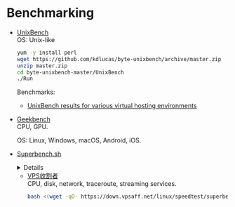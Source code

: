 # Benchmarking
- [UnixBench](https://github.com/kdlucas/byte-unixbench)  
  OS: Unix-like

  ```sh
  yum -y install perl
  wget https://github.com/kdlucas/byte-unixbench/archive/master.zip
  unzip master.zip
  cd byte-unixbench-master/UnixBench
  ./Run
  ```

  Benchmarks:
  - [UnixBench results for various virtual hosting environments](https://gist.github.com/jongwook/8474576)
- [Geekbench](https://www.geekbench.com/)  
  CPU, GPU.

  OS: Linux, Windows, macOS, Android, iOS.
- [Superbench.sh](https://github.com/oooldking/script)  
  <details>
  Auto test download & I/O speed & network to China script.

  ```sh
  wget -qO- --no-check-certificate https://raw.githubusercontent.com/oooldking/script/master/superbench.sh | bash
  ```
  </details>

  - [VPS收割者](https://www.idcoffer.com/archives/4764)  
    CPU, disk, network, traceroute, streaming services.
    ```sh
    bash <(wget -qO- https://down.vpsaff.net/linux/speedtest/superbench.sh)
    ```